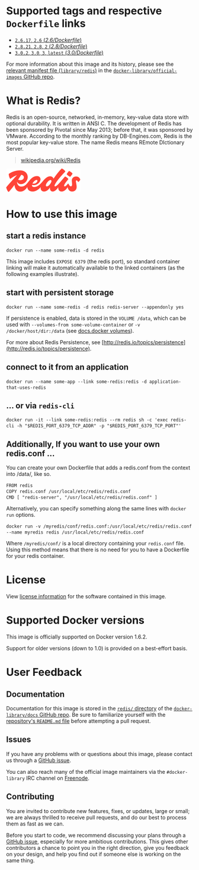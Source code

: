 # Supported tags and respective `Dockerfile` links

-	[`2.6.17`, `2.6` (*2.6/Dockerfile*)](https://github.com/docker-library/redis/blob/5a480f7c9f05822c31204a7197d209ef9db1a32c/2.6/Dockerfile)
-	[`2.8.21`, `2.8`, `2` (*2.8/Dockerfile*)](https://github.com/docker-library/redis/blob/171071dacb7961cac8254627806f6c6faeeea278/2.8/Dockerfile)
-	[`3.0.2`, `3.0`, `3`, `latest` (*3.0/Dockerfile*)](https://github.com/docker-library/redis/blob/171071dacb7961cac8254627806f6c6faeeea278/3.0/Dockerfile)

For more information about this image and its history, please see the [relevant manifest file (`library/redis`)](https://github.com/docker-library/official-images/blob/master/library/redis) in the [`docker-library/official-images` GitHub repo](https://github.com/docker-library/official-images).

# What is Redis?

Redis is an open-source, networked, in-memory, key-value data store with optional durability. It is written in ANSI C. The development of Redis has been sponsored by Pivotal since May 2013; before that, it was sponsored by VMware. According to the monthly ranking by DB-Engines.com, Redis is the most popular key-value store. The name Redis means REmote DIctionary Server.

> [wikipedia.org/wiki/Redis](https://en.wikipedia.org/wiki/Redis)

![logo](https://raw.githubusercontent.com/docker-library/docs/master/redis/logo.png)

# How to use this image

## start a redis instance

	docker run --name some-redis -d redis

This image includes `EXPOSE 6379` (the redis port), so standard container linking will make it automatically available to the linked containers (as the following examples illustrate).

## start with persistent storage

	docker run --name some-redis -d redis redis-server --appendonly yes

If persistence is enabled, data is stored in the `VOLUME /data`, which can be used with `--volumes-from some-volume-container` or `-v /docker/host/dir:/data` (see [docs.docker volumes](http://docs.docker.com/userguide/dockervolumes/)).

For more about Redis Persistence, see [http://redis.io/topics/persistence](http://redis.io/topics/persistence).

## connect to it from an application

	docker run --name some-app --link some-redis:redis -d application-that-uses-redis

## ... or via `redis-cli`

	docker run -it --link some-redis:redis --rm redis sh -c 'exec redis-cli -h "$REDIS_PORT_6379_TCP_ADDR" -p "$REDIS_PORT_6379_TCP_PORT"'

## Additionally, If you want to use your own redis.conf ...

You can create your own Dockerfile that adds a redis.conf from the context into /data/, like so.

	FROM redis
	COPY redis.conf /usr/local/etc/redis/redis.conf
	CMD [ "redis-server", "/usr/local/etc/redis/redis.conf" ]

Alternatively, you can specify something along the same lines with `docker run` options.

	docker run -v /myredis/conf/redis.conf:/usr/local/etc/redis/redis.conf --name myredis redis /usr/local/etc/redis/redis.conf

Where `/myredis/conf/` is a local directory containing your `redis.conf` file. Using this method means that there is no need for you to have a Dockerfile for your redis container.

# License

View [license information](http://redis.io/topics/license) for the software contained in this image.

# Supported Docker versions

This image is officially supported on Docker version 1.6.2.

Support for older versions (down to 1.0) is provided on a best-effort basis.

# User Feedback

## Documentation

Documentation for this image is stored in the [`redis/` directory](https://github.com/docker-library/docs/tree/master/redis) of the [`docker-library/docs` GitHub repo](https://github.com/docker-library/docs). Be sure to familiarize yourself with the [repository's `README.md` file](https://github.com/docker-library/docs/blob/master/README.md) before attempting a pull request.

## Issues

If you have any problems with or questions about this image, please contact us through a [GitHub issue](https://github.com/docker-library/redis/issues).

You can also reach many of the official image maintainers via the `#docker-library` IRC channel on [Freenode](https://freenode.net).

## Contributing

You are invited to contribute new features, fixes, or updates, large or small; we are always thrilled to receive pull requests, and do our best to process them as fast as we can.

Before you start to code, we recommend discussing your plans through a [GitHub issue](https://github.com/docker-library/redis/issues), especially for more ambitious contributions. This gives other contributors a chance to point you in the right direction, give you feedback on your design, and help you find out if someone else is working on the same thing.
